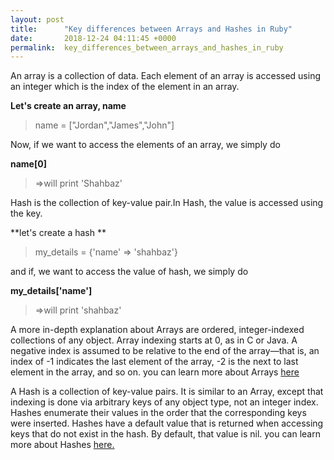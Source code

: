 ```yaml
---
layout: post
title:      "Key differences between Arrays and Hashes in Ruby"
date:       2018-12-24 04:11:45 +0000
permalink:  key_differences_between_arrays_and_hashes_in_ruby
---
```



An array is a collection of data. Each element of an array is accessed using an integer which is the index of the element in an array.

**Let's create an array, name**
> name = ["Jordan","James","John"]

Now, if we want to access the elements of an array, we simply do

**name[0]**
>=>will print 'Shahbaz'

Hash is the collection of key-value pair.In Hash, the value is accessed using the key.

**let's create a hash **

> my_details = {'name' => 'shahbaz'}

and if, we want to access the value of hash, we simply do

**my_details['name']**

> =>will print 'shahbaz'

A more in-depth explanation about Arrays are ordered, integer-indexed collections of any object. Array indexing starts at 0, as in C or Java. A negative index is assumed to be relative to the end of the array—that is, an index of -1 indicates the last element of the array, -2 is the next to last element in the array, and so on. you can learn more about Arrays [here](http://ruby-doc.org/core-2.5.3/Array.html)

A Hash is a collection of key-value pairs. It is similar to an Array, except that indexing is done via arbitrary keys of any object type, not an integer index. Hashes enumerate their values in the order that the corresponding keys were inserted. Hashes have a default value that is returned when accessing keys that do not exist in the hash. By default, that value is nil. you can learn more about Hashes [here.](http://ruby-doc.org/core-2.5.3/Hash.html)


